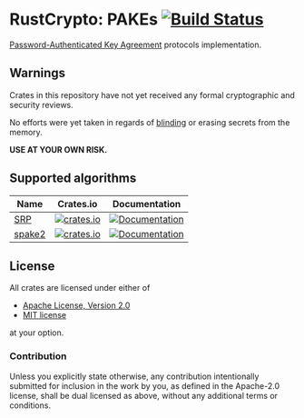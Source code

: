 # RustCrypto: PAKEs [![Build Status](https://travis-ci.org/RustCrypto/PAKEs.svg?branch=master)](https://travis-ci.org/RustCrypto/PAKEs)
[Password-Authenticated Key Agreement][1] protocols implementation.

## Warnings

Crates in this repository have not yet received any formal cryptographic and
security reviews.

No efforts were yet taken in regards of [blinding][3] or erasing secrets from
the memory.

**USE AT YOUR OWN RISK.**

## Supported algorithms

| Name      | Crates.io  | Documentation  |
| --------- |:----------:| :-----:|
| [SRP][2]  | [![crates.io](https://img.shields.io/crates/v/srp.svg)](https://crates.io/crates/srp) | [![Documentation](https://docs.rs/srp/badge.svg)](https://docs.rs/srp) |
| [spake2][4]  | [![crates.io](https://img.shields.io/crates/v/spake2.svg)](https://crates.io/crates/spake2) | [![Documentation](https://docs.rs/spake2/badge.svg)](https://docs.rs/spake2) |

## License

All crates are licensed under either of

 * [Apache License, Version 2.0](http://www.apache.org/licenses/LICENSE-2.0)
 * [MIT license](http://opensource.org/licenses/MIT)

at your option.

### Contribution

Unless you explicitly state otherwise, any contribution intentionally submitted
for inclusion in the work by you, as defined in the Apache-2.0 license, shall be
dual licensed as above, without any additional terms or conditions.

[1]: https://en.wikipedia.org/wiki/Password-authenticated_key_agreement
[2]: https://en.wikipedia.org/wiki/Secure_Remote_Password_protocol
[3]: https://en.wikipedia.org/wiki/Blinding_(cryptography)
[4]: https://www.di.ens.fr/~mabdalla/papers/AbPo05a-letter.pdf
